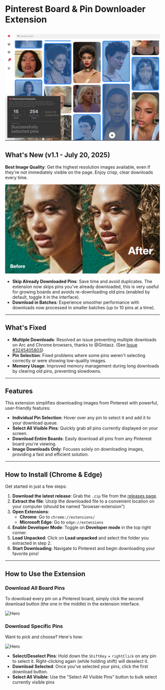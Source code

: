 # Pinterest Board & Pin Downloader Extension

## ![Hero](./readme-assets/image-7.png)

## What's New (v1.1 - July 20, 2025)

**Best Image Quality**: Get the highest resolution images available, even if they're not immediately visible on the page. Enjoy crisp, clear downloads every time.

![Hero](./readme-assets/image-8.png)

- **Skip Already Downloaded Pins**: Save time and avoid duplicates. The extension now skips pins you've already downloaded, this is very useful for growing boards and avoids re-downloading old pins (enabled by default, toggle it in the interface).
- **Download in Batches**: Experience smoother performance with downloads now processed in smaller batches (up to 10 pins at a time).

---

## What's Fixed

- **Multiple Downloads**: Resolved an issue preventing multiple downloads on Arc and Chrome browsers, thanks to @Gintasz. (See [Issue \#3245405803](https://github.com/rrokutaro/pinterest-board-downloader/pull/2#issue-3245405803))
- **Pin Selection**: Fixed problems where some pins weren't selecting correctly or were showing low-quality images.
- **Memory Usage**: Improved memory management during long downloads by clearing old pins, preventing slowdowns.

---

## Features

This extension simplifies downloading images from Pinterest with powerful, user-friendly features:

- **Individual Pin Selection**: Hover over any pin to select it and add it to your download queue.
- **Select All Visible Pins**: Quickly grab all pins currently displayed on your screen.
- **Download Entire Boards**: Easily download all pins from any Pinterest board you're viewing.
- **Image Downloads Only**: Focuses solely on downloading images, providing a fast and efficient solution.

---

## How to Install (Chrome & Edge)

Get started in just a few steps:

1.  **Download the latest release**: Grab the `.zip` file from the [releases page](https://github.com/rrokutaro/pinterest-board-downloader/releases).
2.  **Extract the file**: Unzip the downloaded file to a convenient location on your computer (should be named "browser-extension")
3.  **Open Extensions**:
    - **Chrome**: Go to `chrome://extensions/`
    - **Microsoft Edge**: Go to `edge://extensions`
4.  **Enable Developer Mode**: Toggle on **Developer mode** in the top right corner.
5.  **Load Unpacked**: Click on **Load unpacked** and select the folder you extracted in step 2.
6.  **Start Downloading**: Navigate to Pinterest and begin downloading your favorite pins\!

---

## How to Use the Extension

### Download All Board Pins

To download every pin on a Pinterest board, simply click the second download button (the one in the middle) in the extension interface.

![Hero](./readme-assets/animation-2.gif)
<br>

### Download Specific Pins

Want to pick and choose? Here's how:

![Hero](./readme-assets/animation-3.gif)

- **Select/Deselect Pins**: Hold down the `ShiftKey` + `rightClick` on any pin to select it. Right-clicking again (while holding shift) will deselect it.
- **Download Selected**: Once you've selected your pins, click the first download button.
- **Select All Visible**: Use the "Select All Visible Pins" button to bulk select currently visible pins
